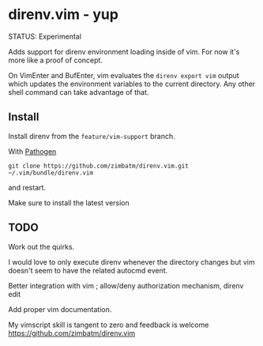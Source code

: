 direnv.vim - yup
================

STATUS: Experimental

Adds support for direnv environment loading inside of vim. For now it's more
like a proof of concept.

On VimEnter and BufEnter, vim evaluates the `direnv export vim` output which
updates the environment variables to the current directory. Any other shell
command can take advantage of that.

Install
-------

Install direnv from the `feature/vim-support` branch.

With [Pathogen](https://github.com/tpope/vim-pathogen)

```
git clone https://github.com/zimbatm/direnv.vim.git ~/.vim/bundle/direnv.vim
```

and restart.

Make sure to install the latest version 

TODO
----

Work out the quirks.

I would love to only execute direnv whenever the directory changes but vim
doesn't seem to have the related autocmd event.

Better integration with vim ; allow/deny authorization mechanism, direnv edit

Add proper vim documentation.

My vimscript skill is tangent to zero and feedback is welcome
<https://github.com/zimbatm/direnv.vim>



